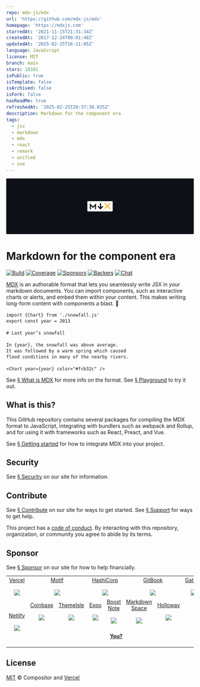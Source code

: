 ```yaml
---
repo: mdx-js/mdx
url: 'https://github.com/mdx-js/mdx'
homepage: 'https://mdxjs.com'
starredAt: '2021-11-15T21:31:34Z'
createdAt: '2017-12-24T00:01:48Z'
updatedAt: '2025-02-25T16:11:05Z'
language: JavaScript
license: MIT
branch: main
stars: 18101
isPublic: true
isTemplate: false
isArchived: false
isFork: false
hasReadMe: true
refreshedAt: '2025-02-25T20:37:38.035Z'
description: Markdown for the component era
tags:
  - jsx
  - markdown
  - mdx
  - react
  - remark
  - unified
  - vue
---
```


[![MDX][githubusercontent-logo]][website]

# Markdown for the component era

[![Build][build-badge]][build]
[![Coverage][coverage-badge]][coverage]
[![Sponsors][sponsors-badge]][collective]
[![Backers][backers-badge]][collective]
[![Chat][chat-badge]][chat]

[MDX][website] is an authorable format that lets you seamlessly write JSX in
your markdown documents.
You can import components, such as interactive charts or alerts, and embed them
within your content.
This makes writing long-form content with components a blast.
🚀

```mdx
import {Chart} from './snowfall.js'
export const year = 2013

# Last year’s snowfall

In {year}, the snowfall was above average.
It was followed by a warm spring which caused
flood conditions in many of the nearby rivers.

<Chart year={year} color="#fcb32c" />
```

See [§ What is MDX](https://mdxjs.com/docs/what-is-mdx/) for more info on the
format.
See [§ Playground](https://mdxjs.com/playground/) to try it out.

## What is this?

This GitHub repository contains several packages for compiling the MDX format to
JavaScript, integrating with bundlers such as webpack and Rollup, and for using
it with frameworks such as React, Preact, and Vue.

See [§ Getting started](https://mdxjs.com/getting-started/) for how to
integrate MDX into your project.

## Security

See [§ Security][security] on our site for information.

## Contribute

See [§ Contribute][contribute] on our site for ways to get started.
See [§ Support][support] for ways to get help.

This project has a [code of conduct][coc].
By interacting with this repository, organization, or community you agree to
abide by its terms.

## Sponsor

See [§ Sponsor][sponsor] on our site for how to help financially.

<table>
<tr valign="middle">
<td width="20%" align="center" rowspan="2" colspan="2">
  <a href="https://vercel.com">Vercel</a><br><br>
  <a href="https://vercel.com"><img src="https://avatars1.githubusercontent.com/u/14985020?s=256&v=4" width="128"></a>
</td>
<td width="20%" align="center" rowspan="2" colspan="2">
  <a href="https://motif.land">Motif</a><br><br>
  <a href="https://motif.land"><img src="https://avatars1.githubusercontent.com/u/74457950?s=256&v=4" width="128"></a>
</td>
<td width="20%" align="center" rowspan="2" colspan="2">
  <a href="https://www.hashicorp.com">HashiCorp</a><br><br>
  <a href="https://www.hashicorp.com"><img src="https://avatars1.githubusercontent.com/u/761456?s=256&v=4" width="128"></a>
</td>
<td width="20%" align="center" rowspan="2" colspan="2">
  <a href="https://www.gitbook.com">GitBook</a><br><br>
  <a href="https://www.gitbook.com"><img src="https://avatars1.githubusercontent.com/u/7111340?s=256&v=4" width="128"></a>
</td>
<td width="20%" align="center" rowspan="2" colspan="2">
  <a href="https://www.gatsbyjs.org">Gatsby</a><br><br>
  <a href="https://www.gatsbyjs.org"><img src="https://avatars1.githubusercontent.com/u/12551863?s=256&v=4" width="128"></a>
</td>
</tr>
<tr valign="middle"></tr>
<tr valign="middle">
<td width="20%" align="center" rowspan="2" colspan="2">
  <a href="https://www.netlify.com">Netlify</a><br><br>
  <!--OC has a sharper image-->
  <a href="https://www.netlify.com"><img src="https://images.opencollective.com/netlify/4087de2/logo/256.png" width="128"></a>
</td>
<td width="10%" align="center">
  <a href="https://www.coinbase.com">Coinbase</a><br><br>
  <a href="https://www.coinbase.com"><img src="https://avatars1.githubusercontent.com/u/1885080?s=256&v=4" width="64"></a>
</td>
<td width="10%" align="center">
  <a href="https://themeisle.com">ThemeIsle</a><br><br>
  <a href="https://themeisle.com"><img src="https://avatars1.githubusercontent.com/u/58979018?s=128&v=4" width="64"></a>
</td>
<td width="10%" align="center">
  <a href="https://expo.io">Expo</a><br><br>
  <a href="https://expo.io"><img src="https://avatars1.githubusercontent.com/u/12504344?s=128&v=4" width="64"></a>
</td>
<td width="10%" align="center">
  <a href="https://boostnote.io">Boost Note</a><br><br>
  <a href="https://boostnote.io"><img src="https://images.opencollective.com/boosthub/6318083/logo/128.png" width="64"></a>
</td>
<td width="10%" align="center">
  <a href="https://markdown.space">Markdown Space</a><br><br>
  <a href="https://markdown.space"><img src="https://images.opencollective.com/markdown-space/e1038ed/logo/128.png" width="64"></a>
</td>
<td width="10%" align="center">
  <a href="https://www.holloway.com">Holloway</a><br><br>
  <a href="https://www.holloway.com"><img src="https://avatars1.githubusercontent.com/u/35904294?s=128&v=4" width="64"></a>
</td>
<td width="10%"></td>
<td width="10%"></td>
</tr>
<tr valign="middle">
<td width="100%" align="center" colspan="8">
  <br>
  <a href="https://opencollective.com/unified"><strong>You?</strong></a>
  <br><br>
</td>
</tr>
</table>

## License

[MIT][] © Compositor and [Vercel][]

[backers-badge]: https://opencollective.com/unified/backers/badge.svg

[build]: https://github.com/mdx-js/mdx/actions

[build-badge]: https://github.com/mdx-js/mdx/workflows/main/badge.svg

[chat]: https://github.com/mdx-js/mdx/discussions

[chat-badge]: https://img.shields.io/badge/chat-discussions-success.svg

[coc]: https://github.com/mdx-js/.github/blob/main/code-of-conduct.md

[collective]: https://opencollective.com/unified

[contribute]: https://mdxjs.com/community/contribute/

[coverage]: https://codecov.io/github/mdx-js/mdx

[coverage-badge]: https://img.shields.io/codecov/c/github/mdx-js/mdx/main.svg

[githubusercontent-logo]: https://raw.githubusercontent.com/mdx-js/.github/5a63e56/image/cover.svg?sanitize=true

[mit]: license

[security]: https://mdxjs.com/getting-started/#security

[sponsor]: https://mdxjs.com/community/sponsor/

[sponsors-badge]: https://opencollective.com/unified/sponsors/badge.svg

[support]: https://mdxjs.com/community/support/

[vercel]: https://vercel.com

[website]: https://mdxjs.com
